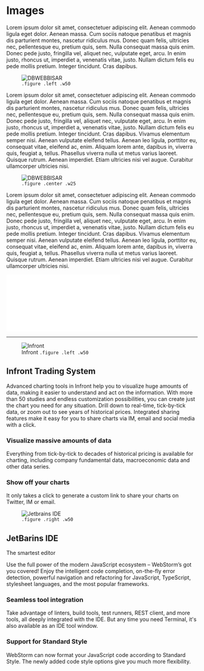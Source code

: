 Images
==============================================

Lorem ipsum dolor sit amet, consectetuer adipiscing elit. Aenean commodo ligula eget dolor. Aenean massa. Cum sociis natoque penatibus et magnis dis parturient montes, nascetur ridiculus mus. Donec quam felis, ultricies nec, pellentesque eu, pretium quis, sem. Nulla consequat massa quis enim. Donec pede justo, fringilla vel, aliquet nec, vulputate eget, arcu. In enim justo, rhoncus ut, imperdiet a, venenatis vitae, justo. Nullam dictum felis eu pede mollis pretium. Integer tincidunt. Cras dapibus.

<figure class="figure left w50">
    <img src="cimage/imgd.php?src=dbwebbisar.jpg&w=700" alt="DBWEBBISAR">
    <figcaption><code>.figure .left .w50</code>
</figure>

Lorem ipsum dolor sit amet, consectetuer adipiscing elit. Aenean commodo ligula eget dolor. Aenean massa. Cum sociis natoque penatibus et magnis dis parturient montes, nascetur ridiculus mus. Donec quam felis, ultricies nec, pellentesque eu, pretium quis, sem. Nulla consequat massa quis enim. Donec pede justo, fringilla vel, aliquet nec, vulputate eget, arcu. In enim justo, rhoncus ut, imperdiet a, venenatis vitae, justo. Nullam dictum felis eu pede mollis pretium. Integer tincidunt. Cras dapibus. Vivamus elementum semper nisi. Aenean vulputate eleifend tellus. Aenean leo ligula, porttitor eu, consequat vitae, eleifend ac, enim. Aliquam lorem ante, dapibus in, viverra quis, feugiat a, tellus. Phasellus viverra nulla ut metus varius laoreet. Quisque rutrum. Aenean imperdiet. Etiam ultricies nisi vel augue. Curabitur ullamcorper ultricies nisi.

<figure class="figure center w25">
    <img src="cimage/imgd.php?src=dbwebbisar.jpg&w=310&h=130&crop-to-fit" alt="DBWEBBISAR">
    <figcaption><code>.figure .center .w25</code>
</figure>

Lorem ipsum dolor sit amet, consectetuer adipiscing elit. Aenean commodo ligula eget dolor. Aenean massa. Cum sociis natoque penatibus et magnis dis parturient montes, nascetur ridiculus mus. Donec quam felis, ultricies nec, pellentesque eu, pretium quis, sem. Nulla consequat massa quis enim. Donec pede justo, fringilla vel, aliquet nec, vulputate eget, arcu. In enim justo, rhoncus ut, imperdiet a, venenatis vitae, justo. Nullam dictum felis eu pede mollis pretium. Integer tincidunt. Cras dapibus. Vivamus elementum semper nisi. Aenean vulputate eleifend tellus. Aenean leo ligula, porttitor eu, consequat vitae, eleifend ac, enim. Aliquam lorem ante, dapibus in, viverra quis, feugiat a, tellus. Phasellus viverra nulla ut metus varius laoreet. Quisque rutrum. Aenean imperdiet. Etiam ultricies nisi vel augue. Curabitur ullamcorper ultricies nisi.

![DBWEBBISAR](cimage/imgd.php?src=dbwebbisar.jpg&w=500)

<hr>

<figure class="figure left w50">
    <img src="cimage/imgd.php?src=infront.png&w=700" alt="Infront">
    <figcaption>Infront <code>.figure .left .w50</code>
</figure>

<h2>Infront Trading System</h2>

Advanced charting tools in Infront help you to visualize huge amounts of data, making it easier to understand and act on the information. With more than 50 studies and endless customization possibilities, you can create just the chart you need for any situation. Drill down to real-time, tick-by-tick data, or zoom out to see years of historical prices. Integrated sharing features make it easy for you to share charts via IM, email and social media with a click.

<h3>Visualize massive amounts of data</h3>

Everything from tick-by-tick to decades of historical pricing is available for charting, including company fundamental data, macroeconomic data and other data series.

<h3>Show off your charts</h3>

It only takes a click to generate a custom link to share your charts on Twitter, IM or email.

<figure class="figure right w50">
    <img src="cimage/imgd.php?src=jetbrains.png&w=700" alt="Jetbrains IDE">
    <figcaption><code>.figure .right .w50</code>
</figure>

<h2>JetBarins IDE</h2>

The smartest editor

Use the full power of the modern JavaScript ecosystem – WebStorm’s got you covered! Enjoy the intelligent code completion, on-the-fly error detection, powerful navigation and refactoring for JavaScript, TypeScript, stylesheet languages, and the most popular frameworks.


<h3>Seamless tool integration</h3>

Take advantage of linters, build tools, test runners, REST client, and more tools, all deeply integrated with the IDE. But any time you need Terminal, it's also available as an IDE tool window.

<h3>Support for Standard Style</h3>

WebStorm can now format your JavaScript code according to Standard Style. The newly added code style options give you much more flexibility.

